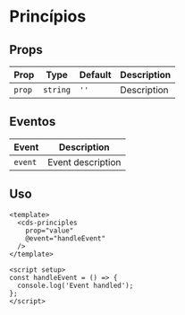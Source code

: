 # Princípios

## Props

| Prop | Type | Default | Description |
|------|------|---------|-------------|
| `prop` | `string` | `''` | Description |

## Eventos

| Event | Description |
|-------|-------------|
| `event` | Event description |

## Uso

```vue
<template>
  <cds-principles
    prop="value"
    @event="handleEvent"
  />
</template>

<script setup>
const handleEvent = () => {
  console.log('Event handled');
};
</script>
```

<style scoped>
.demo-container {
  padding: 20px;
  border: 1px solid var(--vp-c-border);
  border-radius: 8px;
  margin: 16px 0;
}
</style>